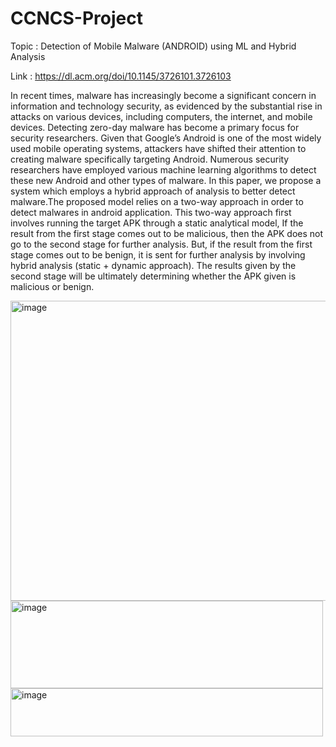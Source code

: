 # CCNCS-Project

Topic : Detection of Mobile Malware (ANDROID) using ML and Hybrid Analysis

Link : https://dl.acm.org/doi/10.1145/3726101.3726103

In recent times, malware has increasingly become a significant concern in information and technology security, as evidenced by the substantial rise in attacks on various devices, including computers, the internet, and mobile devices. Detecting zero-day malware has become a primary focus for security researchers. Given that Google’s Android is one of the most widely used mobile operating systems, attackers have shifted their attention to creating malware specifically targeting Android. Numerous security researchers have employed various machine learning algorithms to detect these new Android and other types of malware. In this paper, we propose a system which employs a hybrid approach of analysis to better detect malware.The proposed model relies on a two-way approach in order to detect malwares in android application. This two-way approach first involves running the target APK through a static analytical model, If the result from the first stage comes out to be malicious, then the APK does not go to the second stage for further analysis. But, if the result from the first stage comes out to be benign, it is sent for further analysis by involving hybrid analysis (static + dynamic approach). The results given by the second stage will be ultimately determining whether the APK given is malicious or benign.

<img width="1184" height="480" alt="image" src="https://github.com/user-attachments/assets/97e000b0-4311-49e6-a043-e3d666af6317" />

<img width="500" height="140" alt="image" src="https://github.com/user-attachments/assets/bf3011aa-f2de-4444-90f3-be2d9e74d6c6" />

<img width="500" height="77" alt="image" src="https://github.com/user-attachments/assets/84a6e21e-e3be-4cf7-b420-9e42b75411f2" />


